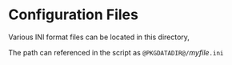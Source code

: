 # Configuration Files

Various INI format files can be located in this directory,

The path can referenced in the script as `@PKGDATADIR@/`_myfile_`.ini`
